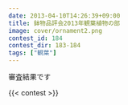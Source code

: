 ```yaml
---
date: 2013-04-10T14:26:39+09:00
title: 鉢物品評会2013年観葉植物の部
image: cover/ornament2.png
contest_id: 184
contest_dir: 183-184
tags: ["観葉"]
---
```

審査結果です

{{< contest >}}
